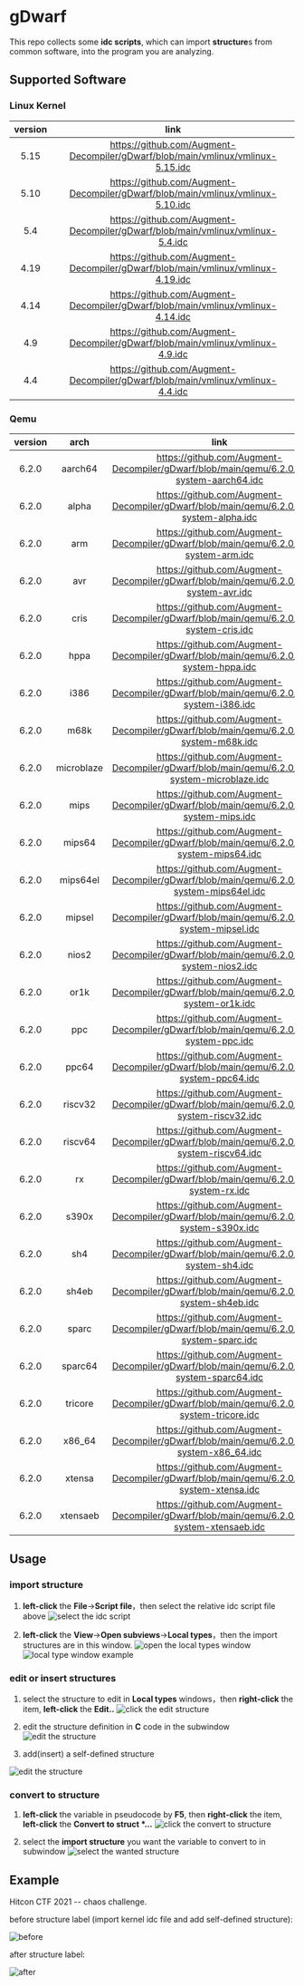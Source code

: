 # gDwarf

This repo collects some **idc scripts**, which can import **structure**s from common software, into the program you are analyzing.

## Supported Software

### Linux Kernel

| version | link |
| :--: | :--: |
|5.15 | https://github.com/Augment-Decompiler/gDwarf/blob/main/vmlinux/vmlinux-5.15.idc |
|5.10 | https://github.com/Augment-Decompiler/gDwarf/blob/main/vmlinux/vmlinux-5.10.idc |
|5.4 | https://github.com/Augment-Decompiler/gDwarf/blob/main/vmlinux/vmlinux-5.4.idc |
|4.19 | https://github.com/Augment-Decompiler/gDwarf/blob/main/vmlinux/vmlinux-4.19.idc |
|4.14 | https://github.com/Augment-Decompiler/gDwarf/blob/main/vmlinux/vmlinux-4.14.idc |
|4.9 | https://github.com/Augment-Decompiler/gDwarf/blob/main/vmlinux/vmlinux-4.9.idc |
|4.4 | https://github.com/Augment-Decompiler/gDwarf/blob/main/vmlinux/vmlinux-4.4.idc |

### Qemu

| version | arch | link |
| :--: | :--: | :--: |
| 6.2.0 | aarch64 | https://github.com/Augment-Decompiler/gDwarf/blob/main/qemu/6.2.0/qemu-system-aarch64.idc |
| 6.2.0 | alpha | https://github.com/Augment-Decompiler/gDwarf/blob/main/qemu/6.2.0/qemu-system-alpha.idc |
| 6.2.0 | arm | https://github.com/Augment-Decompiler/gDwarf/blob/main/qemu/6.2.0/qemu-system-arm.idc |
| 6.2.0 | avr | https://github.com/Augment-Decompiler/gDwarf/blob/main/qemu/6.2.0/qemu-system-avr.idc |
| 6.2.0 | cris | https://github.com/Augment-Decompiler/gDwarf/blob/main/qemu/6.2.0/qemu-system-cris.idc |
| 6.2.0 | hppa | https://github.com/Augment-Decompiler/gDwarf/blob/main/qemu/6.2.0/qemu-system-hppa.idc |
| 6.2.0 | i386 | https://github.com/Augment-Decompiler/gDwarf/blob/main/qemu/6.2.0/qemu-system-i386.idc |
| 6.2.0 | m68k | https://github.com/Augment-Decompiler/gDwarf/blob/main/qemu/6.2.0/qemu-system-m68k.idc |
| 6.2.0 | microblaze | https://github.com/Augment-Decompiler/gDwarf/blob/main/qemu/6.2.0/qemu-system-microblaze.idc |
| 6.2.0 | mips | https://github.com/Augment-Decompiler/gDwarf/blob/main/qemu/6.2.0/qemu-system-mips.idc |
| 6.2.0 | mips64 | https://github.com/Augment-Decompiler/gDwarf/blob/main/qemu/6.2.0/qemu-system-mips64.idc |
| 6.2.0 | mips64el | https://github.com/Augment-Decompiler/gDwarf/blob/main/qemu/6.2.0/qemu-system-mips64el.idc |
| 6.2.0 | mipsel | https://github.com/Augment-Decompiler/gDwarf/blob/main/qemu/6.2.0/qemu-system-mipsel.idc |
| 6.2.0 | nios2 | https://github.com/Augment-Decompiler/gDwarf/blob/main/qemu/6.2.0/qemu-system-nios2.idc |
| 6.2.0 | or1k | https://github.com/Augment-Decompiler/gDwarf/blob/main/qemu/6.2.0/qemu-system-or1k.idc |
| 6.2.0 | ppc | https://github.com/Augment-Decompiler/gDwarf/blob/main/qemu/6.2.0/qemu-system-ppc.idc |
| 6.2.0 | ppc64 | https://github.com/Augment-Decompiler/gDwarf/blob/main/qemu/6.2.0/qemu-system-ppc64.idc |
| 6.2.0 | riscv32 | https://github.com/Augment-Decompiler/gDwarf/blob/main/qemu/6.2.0/qemu-system-riscv32.idc |
| 6.2.0 | riscv64 | https://github.com/Augment-Decompiler/gDwarf/blob/main/qemu/6.2.0/qemu-system-riscv64.idc |
| 6.2.0 | rx | https://github.com/Augment-Decompiler/gDwarf/blob/main/qemu/6.2.0/qemu-system-rx.idc |
| 6.2.0 | s390x | https://github.com/Augment-Decompiler/gDwarf/blob/main/qemu/6.2.0/qemu-system-s390x.idc |
| 6.2.0 | sh4 | https://github.com/Augment-Decompiler/gDwarf/blob/main/qemu/6.2.0/qemu-system-sh4.idc |
| 6.2.0 | sh4eb | https://github.com/Augment-Decompiler/gDwarf/blob/main/qemu/6.2.0/qemu-system-sh4eb.idc |
| 6.2.0 | sparc | https://github.com/Augment-Decompiler/gDwarf/blob/main/qemu/6.2.0/qemu-system-sparc.idc |
| 6.2.0 | sparc64 | https://github.com/Augment-Decompiler/gDwarf/blob/main/qemu/6.2.0/qemu-system-sparc64.idc |
| 6.2.0 | tricore | https://github.com/Augment-Decompiler/gDwarf/blob/main/qemu/6.2.0/qemu-system-tricore.idc |
| 6.2.0 | x86_64 | https://github.com/Augment-Decompiler/gDwarf/blob/main/qemu/6.2.0/qemu-system-x86_64.idc |
| 6.2.0 | xtensa | https://github.com/Augment-Decompiler/gDwarf/blob/main/qemu/6.2.0/qemu-system-xtensa.idc |
| 6.2.0 | xtensaeb | https://github.com/Augment-Decompiler/gDwarf/blob/main/qemu/6.2.0/qemu-system-xtensaeb.idc |

## Usage

### import structure

1. **left-click** the **File**->**Script file**，then select the relative idc script file above
![select the idc script](select-the-idc-script.png)

2. **left-click** the **View**->**Open subviews**->**Local types**，then the import structures are in this window.
![open the local types window](open-the-local-types-window.png)
![local type window example](local-type-window-example.png)

### edit or insert structures

1. select the structure to edit in **Local types** windows，then **right-click** the item, **left-click** the **Edit..**
![click the edit structure](clock-the-edit-structure.png)

2. edit the structure definition in **C** code in the subwindow
  ![edit the structure](edit-the-structure.png)

3. add(insert) a  self-defined structure 

  ![edit the structure](insert.png)

### convert to structure

1. **left-click** the variable in pseudocode by **F5**, then **right-click** the item, **left-click** the **Convert to struct \*...**
![click the convert to structure](click-the-convert-to-structure.png)

2. select the **import structure** you want the variable to convert to in subwindow
![select the wanted structure](select-the-wanted-structure.png)

## Example

Hitcon CTF 2021 -- chaos challenge. 

before structure label (import kernel idc file and add self-defined structure):

![before](chaos1.png)

after structure label:

![after](chaos2.png)